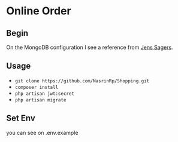 # Online Order
## Begin
On the MongoDB configuration I see a reference from [Jens Sagers](https://github.com/jenssegers/laravel-mongodb).

## Usage

-   `git clone https://github.com/NasrinRp/Shopping.git`
-   `composer install`
-   `php artisan jwt:secret`
-   `php artisan migrate`

## Set Env
you can see on .env.example
